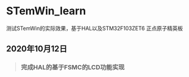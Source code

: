 <!--
 * @fileName: 
 * @description: 
 * @version: 
 * @author: lzc
 * @date: Do not edit
 * @lastEditors: lzc
 * @lastEditTime: Do not Edit
-->
# STemWin_learn
测试STemWin的实际效果，基于HAL以及STM32F103ZET6 正点原子精英板

## 2020年10月12日
> ### 完成HAL的基于FSMC的LCD功能实现